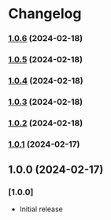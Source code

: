 # Changelog

### [1.0.6](https://github.com/LeoFranklin015/AnonInsight-sdk/compare/v1.0.5...v1.0.6) (2024-02-18)

### [1.0.5](https://github.com/LeoFranklin015/AnonInsight-sdk/compare/v1.0.4...v1.0.5) (2024-02-18)

### [1.0.4](https://github.com/LeoFranklin015/AnonInsight-sdk/compare/v1.0.3...v1.0.4) (2024-02-18)

### [1.0.3](https://github.com/LeoFranklin015/AnonInsight-sdk/compare/v1.0.2...v1.0.3) (2024-02-18)

### [1.0.2](https://github.com/LeoFranklin015/AnonInsight-sdk/compare/v1.0.1...v1.0.2) (2024-02-18)

### [1.0.1](https://github.com/LeoFranklin015/AnonInsight-sdk/compare/v1.0.0...v1.0.1) (2024-02-17)

## 1.0.0 (2024-02-17)

### [1.0.0]

- Initial release
